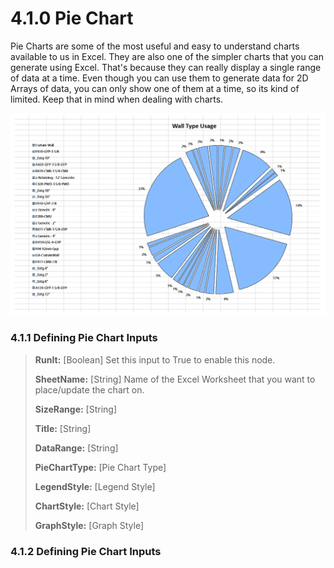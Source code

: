 # 4.1.0 Pie Chart

Pie Charts are some of the most useful and easy to understand charts available to us in Excel. They are also one of the simpler charts that you can generate using Excel. That's because they can really display a single range of data at a time. Even though you can use them to generate data for 2D Arrays of data, you can only show one of them at a time, so its kind of limited. Keep that in mind when dealing with charts.

![](charts_01.png)

### 4.1.1 Defining Pie Chart Inputs

<blockquote>

<p><b>RunIt:</b> [Boolean] Set this input to True to enable this node.</p>

<p><b>SheetName:</b> [String] Name of the Excel Worksheet that you want to place/update the chart on.</p>

<p><b>SizeRange:</b> [String] </p>

<p><b>Title:</b> [String]  </p>

<p><b>DataRange:</b> [String] </p>

<p><b>PieChartType:</b> [Pie Chart Type] </p>

<p><b>LegendStyle:</b> [Legend Style] </p>

<p><b>ChartStyle:</b> [Chart Style]  </p>

<p><b>GraphStyle:</b> [Graph Style]  </p>

</blockquote>

### 4.1.2 Defining Pie Chart Inputs